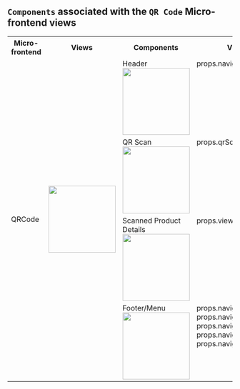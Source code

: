 ## `Components` associated with the `QR Code` Micro-frontend views

<table>
  <tr>
    <th>Micro-frontend</th>
    <th>Views</th>
    <th>Components</th>
    <th>ViewModels</th>
  </tr>
  <tr>
    <td rowspan="4" style="vertical-align: center;">QRCode</td>
    <td rowspan="4">
      <img src="https://github.com/DuarteVDG/aw-project/blob/main/fe-services/images/View11.png?raw=true" style="width: 150px; height: auto;" />
    </td>
    <td style="vertical-align: top;">Header<br>
    <img src="https://github.com/DuarteVDG/aw-project/blob/main/fe-services/components/images/QRCode1.png?raw=true" style="width: 150px; height: auto;" />
    <td style="vertical-align: top;">props.navigateBack</td>
  </tr>
  <tr>
    <td style="vertical-align: top;">QR Scan<br>
    <img src="https://github.com/DuarteVDG/aw-project/blob/main/fe-services/components/images/QRCode2.png?raw=true" style="width: 150px; height: auto;" />
    <td style="vertical-align: top;">props.qrScan</td>
  </tr>
  <tr>
    <td style="vertical-align: top;">Scanned Product Details<br>
    <img src="https://github.com/DuarteVDG/aw-project/blob/main/fe-services/components/images/QRCode3.png?raw=true" style="width: 150px; height: auto;" />
    <td style="vertical-align: top;">props.viewProductDetails</td>
  </tr>
  <tr>
    <td style="vertical-align: top;">Footer/Menu<br>
    <img src="https://github.com/DuarteVDG/aw-project/blob/main/fe-services/components/images/QRCode4.png?raw=true" style="width: 150px; height: auto;" />
    <td style="vertical-align: top;">props.navigateHomepage<br>props.navigateSavedProducts<br>props.navigateQrCodeScanner<br>props.navigateNews<br>props.navigateUserProfile</td>
  </tr>
</table>

